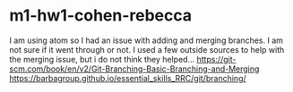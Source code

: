 # m1-hw1-cohen-rebecca

I am using atom so I had an issue with adding and merging branches. I am not sure if it went through or not.
I used a few outside sources to help with the merging issue, but i do not think they helped...
https://git-scm.com/book/en/v2/Git-Branching-Basic-Branching-and-Merging
https://barbagroup.github.io/essential_skills_RRC/git/branching/
